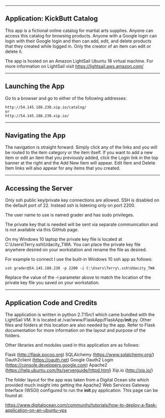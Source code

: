 -----------------------------
Application: KickButt Catalog 
------------------------------
This app is a fictional online catalog for martial arts supplies. Anyone can
access this catalog for browsing products. Anyone with a Google login can login
with their Google login and then can add, edit, and delete products that they
created while logged in. Only the creator of an item can edit or delete it.

The app is hosted on an Amazon LightSail Ubuntu 18 virtual machine. For more
information on LightSail visit https://lightsail.aws.amazon.com/

-----------------
Launching the App
-----------------
Go to a browser and go to either of the following addresses:

	http://54.145.188.230.xip.io/catalog/
	or
	http://54.145.188.230.xip.io/
	
------------------
Navigating the App
------------------
The navigation is straight forward. Simply click any of the links and you will
be routed to the item category or the item itself. If you want to add a new 
item or edit an item that you previously added, click the Login link in the
top banner at the right and the Add New Item will appear. Edit Item and Delete
Item links will also appear for any items that you created.

--------------------
Accessing the Server
--------------------
Only ssh public key/private key connections are allowed. SSH is disabled on
the default port of 22. Instead ssh is listening only on port 2200. 

The user name to use is named grader and has sudo privileges.

The private key that is needed will be sent via separate communication and is
not available via this GitHub page. 

On my Windows 10 laptop the private key file is located at C:\Users\Terry\.ssh\Udacity_TWA.
You can place the private key file anywhere desired on your workstation and 
rename the file as desired.

For example to connect I use the built-in Windows 10 ssh app as follows:

	ssh grader@54.145.188.230 -p 2200 -i C:\Users\Terry\.ssh\Udacity_TWA
	
Replace the value of the -i parameter above to match the location of the 
private key file you saved on your workstation.

----------------------------
Application Code and Credits
----------------------------
The application is written in python 2.7.15rc1 which came bundled with the
LightSail VM. It is located at /var/www/FlaskApp/FlaskApp/__init__.py. Other
files and folders at this location are also needed by the app. Refer to Flask
documentation for more information on the layout and purpose of the folders.

Other libraries and modules used in this application are as follows:

Flask (http://flask.pocoo.org)
SQLAlchemy (https://www.sqlalchemy.org/)
Oauth2client (https://oauth.net)
Google Oauth2 Login (https://console.developers.google.com)
Apache2 (https://help.ubuntu.com/lts/serverguide/httpd.html)
Xip.io (http://xip.io/)

The folder layout for the app was taken from a Digital Ocean site which 
provided much insight into getting the Apache2 Web Services Gateway Interface
(WSGI) configured to run the __init__.py application. This page can be found
at:

https://www.digitalocean.com/community/tutorials/how-to-deploy-a-flask-application-on-an-ubuntu-vps
